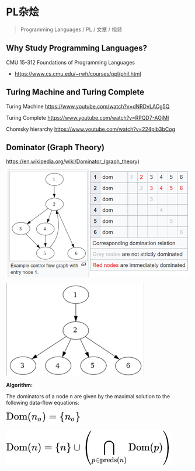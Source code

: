 # PL杂烩

> Programming Languages / PL / 文章 / 视频

## Why Study Programming Languages?

CMU 15-312 Foundations of Programming Languages

- https://www.cs.cmu.edu/~rwh/courses/ppl/phil.html

## Turing Machine and Turing Complete

Turing Machine https://www.youtube.com/watch?v=dNRDvLACg5Q

Turing Complete https://www.youtube.com/watch?v=RPQD7-AOjMI

Chomsky hierarchy https://www.youtube.com/watch?v=224plb3bCog

## Dominator (Graph Theory)

https://en.wikipedia.org/wiki/Dominator_(graph_theory)

![image-20200826143626657](2020-08-21-125052.assets/image-20200826143626657.png)



![image-20200826143634688](2020-08-21-125052.assets/image-20200826143634688.png)

**Algorithm:**

The dominators of a node n are given by the maximal solution to the following data-flow equations:

![](2020-08-21-125052.assets/f52093a7c43f0638aff90b5c75bb15e81a304047-1598423934140.svg)

![](2020-08-21-125052.assets/eb8277b7461b44bf1f6fa8e544cf6176ec05c5d8-1598423944283.svg)